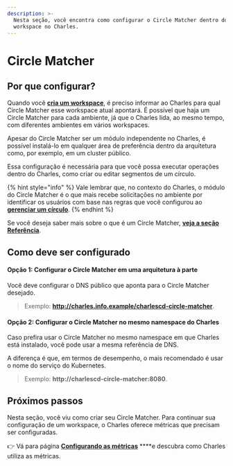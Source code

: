 ```yaml
---
description: >-
  Nesta seção, você encontra como configurar o Circle Matcher dentro do
  workspace no Charles.
---
```


# Circle Matcher

## Por que configurar?

Quando você  [**cria um workspace**](./), é preciso informar ao Charles para qual Circle Matcher esse workspace atual apontará. É possível que haja um Circle Matcher para cada ambiente, já que o Charles lida, ao mesmo tempo, com diferentes ambientes em vários workspaces. 

Apesar do Circle Matcher ser um módulo independente no Charles, é possível instalá-lo em qualquer área de preferência dentro da arquitetura como, por exemplo, em um cluster público. 

Essa configuração é necessária para que você possa executar operações dentro do Charles, como criar ou editar segmentos de um círculo. 

{% hint style="info" %}
Vale lembrar que, no contexto do Charles, o módulo do Circle Matcher é o que mais recebe solicitações no ambiente por identificar os usuários com base nas regras que você configurou ao [**gerenciar um círculo**](../../referencia/circulo.md#como-criar-circulos). 
{% endhint %}

Se você deseja saber mais sobre o que é um Circle Matcher, [**veja a seção Referência**](../../referencia/circle-matcher.md). 

## Como deve ser configurado

#### Opção 1: Configurar o Circle Matcher em uma arquitetura à parte

Você deve configurar o DNS público que aponta para o Circle Matcher desejado.

> Exemplo: **http://charles.info.example/charlescd-circle-matcher**.



#### Opção 2: Configurar o Circle Matcher no mesmo namespace do Charles 

Caso prefira usar o Circle Matcher no mesmo namespace em que Charles está instalado, você pode usar a mesma referência de DNS. 

A diferença é que, em termos de desempenho, o mais recomendado é usar o nome do serviço do Kubernetes. 

> Exemplo: **http://charlescd-circle-matcher:8080**.

## Próximos passos 

Nesta seção, você viu como criar seu Circle Matcher. Para continuar sua configuração de um workspace, o Charles oferece métricas que precisam ser configuradas.

👉 Vá para página [**Configurando as métricas**](../../referencia/metricas/configurando-metricas.md) ****e descubra como Charles utiliza as métricas.

